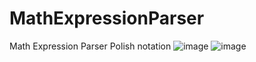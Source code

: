 # MathExpressionParser
Math Expression Parser
Polish notation
![image](https://user-images.githubusercontent.com/59770659/193636603-633cf310-720d-41a3-ab43-41d975bee0c3.png)
![image](https://user-images.githubusercontent.com/59770659/193636716-9de249a0-9578-4a3a-a627-05aa9435b303.png)
